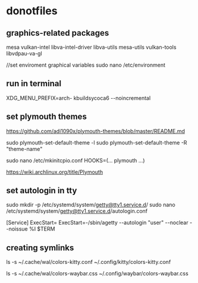 # donotfiles


## graphics-related packages

mesa vulkan-intel libva-intel-driver libva-utils mesa-utils vulkan-tools
libvdpau-va-gl

//set enviroment graphical variables
sudo nano /etc/environment


## run in terminal

XDG_MENU_PREFIX=arch- kbuildsycoca6 --noincremental


## set plymouth themes

https://github.com/adi1090x/plymouth-themes/blob/master/README.md

sudo plymouth-set-default-theme -l
sudo plymouth-set-default-theme -R "theme-name"

sudo nano /etc/mkinitcpio.conf
HOOKS=(... plymouth ...)

https://wiki.archlinux.org/title/Plymouth


## set autologin in tty

sudo mkdir -p /etc/systemd/system/getty@tty1.service.d/
sudo nano /etc/systemd/system/getty@tty1.service.d/autologin.conf

[Service]
ExecStart=
ExecStart=-/sbin/agetty --autologin "user" --noclear --noissue %I $TERM


## creating symlinks

ls -s ~/.cache/wal/colors-kitty.conf ~/.config/kitty/colors-kitty.conf

ls -s ~/.cache/wal/colors-waybar.css ~/.config/waybar/colors-waybar.css
